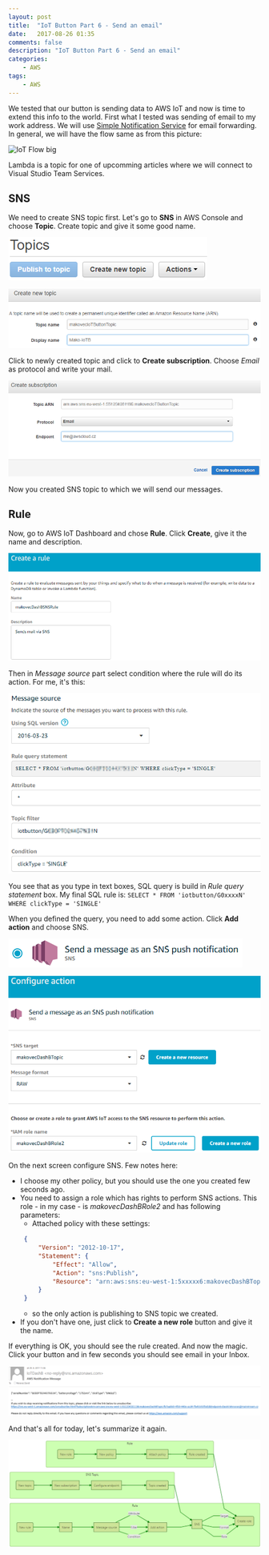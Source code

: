```yaml
---
layout: post
title:  "IoT Button Part 6 - Send an email"
date:   2017-08-26 01:35
comments: false
description: "IoT Button Part 6 - Send an email"
categories: 
    - AWS
tags: 
    - AWS
---
```


We tested that our button is sending data to AWS IoT and now is time to extend this info to the world. First what I tested was sending of email to my work address. We will use [Simple Notification Service](https://aws.amazon.com/sns/) for email forwarding. In general, we will have the flow same as from this picture:

![IoT Flow big](https://media.amazonwebservices.com/blog/2017/IoTEnterprise-18-IoTExampleArchitecture-sm.png)

Lambda is a topic for one of upcomming articles where we will connect to Visual Studio Team Services.

## SNS

We need to create SNS topic first. Let's go to **SNS** in AWS Console and choose **Topic**. Create topic and give it some good name.

![Create topic](/img/iot-topic.png)

![Topic name](/img/iot-topicname.png)

Click to newly created topic and click to **Create subscription**. Choose _Email_ as protocol and write your mail.

![Topic subscription](/img/iot-subscription.png)

Now you created SNS topic to which we will send our messages.

## Rule

Now, go to AWS IoT Dashboard and chose **Rule**. Click **Create**, give it the name and description.

![Rule name](/img/iot-rulename.png)

Then in _Message source_ part select condition where the rule will do its action. For me, it's this:

![SQL rule](/img/iot-rulemessagesource.png)

You see that as you type in text boxes, SQL query is build in _Rule query statement_ box. My final SQL rule is: `SELECT * FROM 'iotbutton/G0xxxxN' WHERE clickType = 'SINGLE'`

When you defined the query, you need to add some action. Click **Add action** and choose SNS.

![SNS](/img/iot-rulesns.png)

![SNS action](/img/iot-ruleaction.png)

On the next screen configure SNS. Few notes here:

 - I choose my other policy, but you should use the one you created few seconds ago.
 - You need to assign a role which has rights to perform SNS actions. This role - in my case - is _makovecDashBRole2_ and has following parameters:
   - Attached policy with these settings:
   ```json
    {
        "Version": "2012-10-17",
        "Statement": {
            "Effect": "Allow",
            "Action": "sns:Publish",
            "Resource": "arn:aws:sns:eu-west-1:5xxxxx6:makovecDashBTopic"
        }
    }
   ```
   - so the only action is publishing to SNS topic we created.
 - If you don't have one, just click to **Create a new role** button and give it the name.

If everything is OK, you should see the rule created. And now the magic. Click your button and in few seconds you should see email in your Inbox.

![mail](/img/iot-mail.png)

And that's all for today, let's summarize it again.

![Rule flow](/img/iot-flow4.png)


